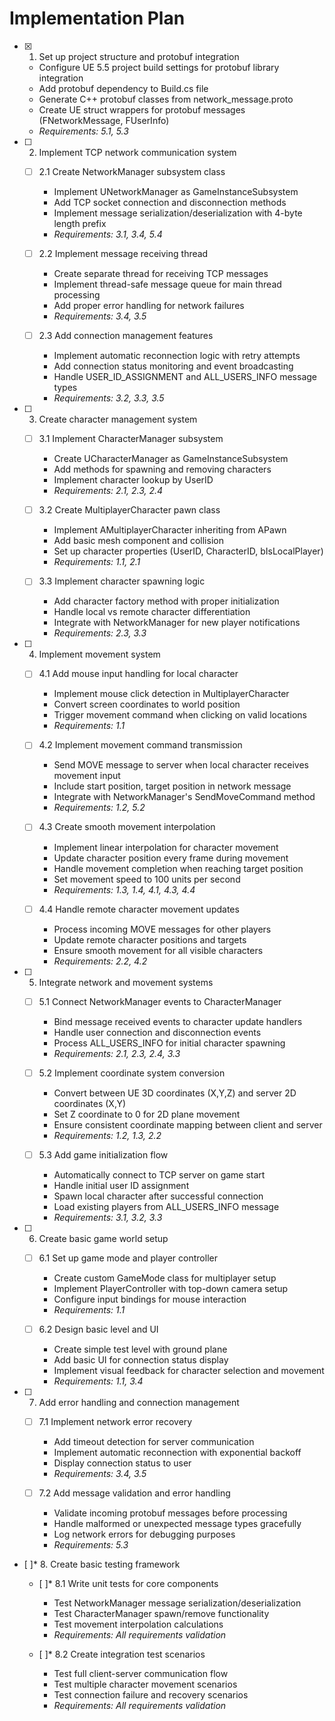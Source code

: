 # Implementation Plan

- [x] 1. Set up project structure and protobuf integration





  - Configure UE 5.5 project build settings for protobuf library integration
  - Add protobuf dependency to Build.cs file
  - Generate C++ protobuf classes from network_message.proto
  - Create UE struct wrappers for protobuf messages (FNetworkMessage, FUserInfo)
  - _Requirements: 5.1, 5.3_

- [ ] 2. Implement TCP network communication system
  - [ ] 2.1 Create NetworkManager subsystem class
    - Implement UNetworkManager as GameInstanceSubsystem
    - Add TCP socket connection and disconnection methods
    - Implement message serialization/deserialization with 4-byte length prefix
    - _Requirements: 3.1, 3.4, 5.4_

  - [ ] 2.2 Implement message receiving thread
    - Create separate thread for receiving TCP messages
    - Implement thread-safe message queue for main thread processing
    - Add proper error handling for network failures
    - _Requirements: 3.4, 3.5_

  - [ ] 2.3 Add connection management features
    - Implement automatic reconnection logic with retry attempts
    - Add connection status monitoring and event broadcasting
    - Handle USER_ID_ASSIGNMENT and ALL_USERS_INFO message types
    - _Requirements: 3.2, 3.3, 3.5_

- [ ] 3. Create character management system
  - [ ] 3.1 Implement CharacterManager subsystem
    - Create UCharacterManager as GameInstanceSubsystem
    - Add methods for spawning and removing characters
    - Implement character lookup by UserID
    - _Requirements: 2.1, 2.3, 2.4_

  - [ ] 3.2 Create MultiplayerCharacter pawn class
    - Implement AMultiplayerCharacter inheriting from APawn
    - Add basic mesh component and collision
    - Set up character properties (UserID, CharacterID, bIsLocalPlayer)
    - _Requirements: 1.1, 2.1_

  - [ ] 3.3 Implement character spawning logic
    - Add character factory method with proper initialization
    - Handle local vs remote character differentiation
    - Integrate with NetworkManager for new player notifications
    - _Requirements: 2.3, 3.3_

- [ ] 4. Implement movement system
  - [ ] 4.1 Add mouse input handling for local character
    - Implement mouse click detection in MultiplayerCharacter
    - Convert screen coordinates to world position
    - Trigger movement command when clicking on valid locations
    - _Requirements: 1.1_

  - [ ] 4.2 Implement movement command transmission
    - Send MOVE message to server when local character receives movement input
    - Include start position, target position in network message
    - Integrate with NetworkManager's SendMoveCommand method
    - _Requirements: 1.2, 5.2_

  - [ ] 4.3 Create smooth movement interpolation
    - Implement linear interpolation for character movement
    - Update character position every frame during movement
    - Handle movement completion when reaching target position
    - Set movement speed to 100 units per second
    - _Requirements: 1.3, 1.4, 4.1, 4.3, 4.4_

  - [ ] 4.4 Handle remote character movement updates
    - Process incoming MOVE messages for other players
    - Update remote character positions and targets
    - Ensure smooth movement for all visible characters
    - _Requirements: 2.2, 4.2_

- [ ] 5. Integrate network and movement systems
  - [ ] 5.1 Connect NetworkManager events to CharacterManager
    - Bind message received events to character update handlers
    - Handle user connection and disconnection events
    - Process ALL_USERS_INFO for initial character spawning
    - _Requirements: 2.1, 2.3, 2.4, 3.3_

  - [ ] 5.2 Implement coordinate system conversion
    - Convert between UE 3D coordinates (X,Y,Z) and server 2D coordinates (X,Y)
    - Set Z coordinate to 0 for 2D plane movement
    - Ensure consistent coordinate mapping between client and server
    - _Requirements: 1.2, 1.3, 2.2_

  - [ ] 5.3 Add game initialization flow
    - Automatically connect to TCP server on game start
    - Handle initial user ID assignment
    - Spawn local character after successful connection
    - Load existing players from ALL_USERS_INFO message
    - _Requirements: 3.1, 3.2, 3.3_

- [ ] 6. Create basic game world setup
  - [ ] 6.1 Set up game mode and player controller
    - Create custom GameMode class for multiplayer setup
    - Implement PlayerController with top-down camera setup
    - Configure input bindings for mouse interaction
    - _Requirements: 1.1_

  - [ ] 6.2 Design basic level and UI
    - Create simple test level with ground plane
    - Add basic UI for connection status display
    - Implement visual feedback for character selection and movement
    - _Requirements: 1.1, 3.4_

- [ ] 7. Add error handling and connection management
  - [ ] 7.1 Implement network error recovery
    - Add timeout detection for server communication
    - Implement automatic reconnection with exponential backoff
    - Display connection status to user
    - _Requirements: 3.4, 3.5_

  - [ ] 7.2 Add message validation and error handling
    - Validate incoming protobuf messages before processing
    - Handle malformed or unexpected message types gracefully
    - Log network errors for debugging purposes
    - _Requirements: 5.3_

- [ ]* 8. Create basic testing framework
  - [ ]* 8.1 Write unit tests for core components
    - Test NetworkManager message serialization/deserialization
    - Test CharacterManager spawn/remove functionality
    - Test movement interpolation calculations
    - _Requirements: All requirements validation_

  - [ ]* 8.2 Create integration test scenarios
    - Test full client-server communication flow
    - Test multiple character movement scenarios
    - Test connection failure and recovery scenarios
    - _Requirements: All requirements validation_